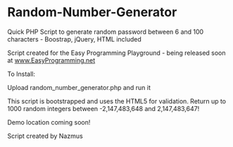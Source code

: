 # Random-Number-Generator

Quick PHP Script to generate random password between 6 and 100 characters - Boostrap, jQuery, HTML included

Script created for the Easy Programming Playground - being released soon at www.EasyProgramming.net

To Install:

Upload random_number_generator.php and run it

This script is bootstrapped and uses the HTML5 for validation. Return up to 1000 random integers between -2,147,483,648 and 2,147,483,647! 

Demo location coming soon!

Script created by Nazmus

